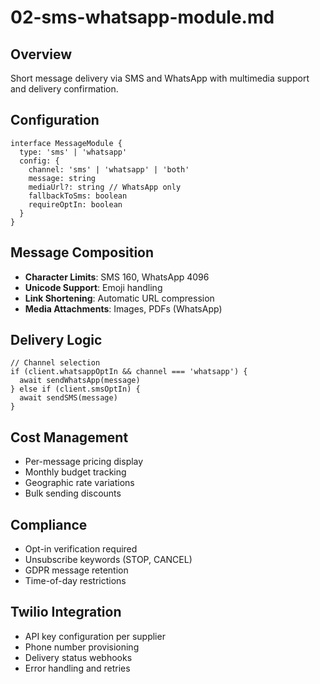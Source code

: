 # 02-sms-whatsapp-module.md

## Overview

Short message delivery via SMS and WhatsApp with multimedia support and delivery confirmation.

## Configuration

```
interface MessageModule {
  type: 'sms' | 'whatsapp'
  config: {
    channel: 'sms' | 'whatsapp' | 'both'
    message: string
    mediaUrl?: string // WhatsApp only
    fallbackToSms: boolean
    requireOptIn: boolean
  }
}
```

## Message Composition

- **Character Limits**: SMS 160, WhatsApp 4096
- **Unicode Support**: Emoji handling
- **Link Shortening**: Automatic URL compression
- **Media Attachments**: Images, PDFs (WhatsApp)

## Delivery Logic

```
// Channel selection
if (client.whatsappOptIn && channel === 'whatsapp') {
  await sendWhatsApp(message)
} else if (client.smsOptIn) {
  await sendSMS(message)
}
```

## Cost Management

- Per-message pricing display
- Monthly budget tracking
- Geographic rate variations
- Bulk sending discounts

## Compliance

- Opt-in verification required
- Unsubscribe keywords (STOP, CANCEL)
- GDPR message retention
- Time-of-day restrictions

## Twilio Integration

- API key configuration per supplier
- Phone number provisioning
- Delivery status webhooks
- Error handling and retries